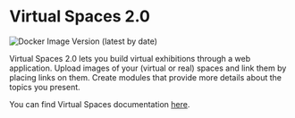 # Virtual Spaces 2.0

![Docker Image Version (latest by date)](https://img.shields.io/docker/v/digingasu/virtual-spaces?color=yellow&label=Docker%20Hub&sort=date)

Virtual Spaces 2.0 lets you build virtual exhibitions through a web application. Upload images of your (virtual or real) spaces and link them by placing links on them. Create modules that provide more details about the topics you present. 

You can find Virtual Spaces documentation [here](https://diging.github.io/virtual-spaces-2.0/).
